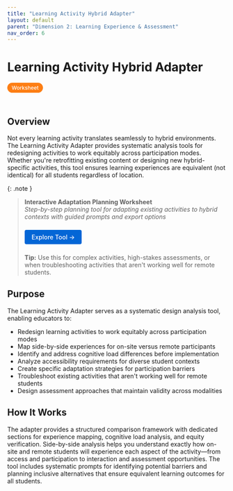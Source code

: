 ```yaml
---
title: "Learning Activity Hybrid Adapter"
layout: default
parent: "Dimension 2: Learning Experience & Assessment"
nav_order: 6
---
```


# Learning Activity Hybrid Adapter

<span style="background: #fd7e14; color: white; padding: 4px 10px; border-radius: 16px; font-size: 12px; font-weight: 500; white-space: nowrap; display: inline-block; margin-bottom: 24px;">Worksheet</span>

## Overview
Not every learning activity translates seamlessly to hybrid environments. The Learning Activity Adapter provides systematic analysis tools for redesigning activities to work equitably across participation modes. Whether you're retrofitting existing content or designing new hybrid-specific activities, this tool ensures learning experiences are equivalent (not identical) for all students regardless of location.

{: .note }
> **Interactive Adaptation Planning Worksheet**  
> *Step-by-step planning tool for adapting existing activities to hybrid contexts with guided prompts and export options*
>
> <a href="{{ '/assets/tools/hybrid-learning-adaptation-planning-worksheet-visual.html' | relative_url }}" style="display: inline-block; background: #0366d6; color: white; padding: 8px 16px; text-decoration: none; border-radius: 4px; font-weight: 500; margin: 8px 0; font-size: 14px;">
> Explore Tool →
> </a>
>
> **Tip:** Use this for complex activities, high-stakes assessments, or when troubleshooting activities that aren't working well for remote students.

## Purpose
The Learning Activity Adapter serves as a systematic design analysis tool, enabling educators to:

- Redesign learning activities to work equitably across participation modes
- Map side-by-side experiences for on-site versus remote participants
- Identify and address cognitive load differences before implementation
- Analyze accessibility requirements for diverse student contexts
- Create specific adaptation strategies for participation barriers
- Troubleshoot existing activities that aren't working well for remote students
- Design assessment approaches that maintain validity across modalities

## How It Works

The adapter provides a structured comparison framework with dedicated sections for experience mapping, cognitive load analysis, and equity verification. Side-by-side analysis helps you understand exactly how on-site and remote students will experience each aspect of the activity—from access and participation to interaction and assessment opportunities. The tool includes systematic prompts for identifying potential barriers and planning inclusive alternatives that ensure equivalent learning outcomes for all students. 
